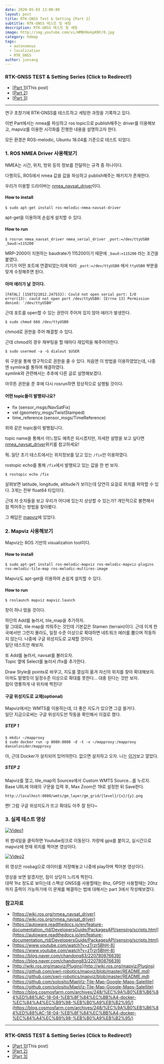 ```yaml
---
date: 2020-05-03 13:00:00
layout: post
title: RTK-GNSS Test & Setting [Part 2]
subtitle: RTK-GNSS 테스트 및 세팅
description: RTK-GNSS 테스트 및 세팅
image: http://img.youtube.com/vi/WMBXHukpKNY/0.jpg
category: hdmap
tags:
  - autonomous
  - localization
  - RTK_GNSS
author: junsang
---
```


### RTK-GNSS TEST & Setting Series (Click to Redirect!)
  - [[Part 1]](https://dgist-artiv.github.io/hdmap/2020/04/30/RTK-test.html)(This post)
  - [[Part 2]](https://dgist-artiv.github.io/hdmap/2020/05/03/RTK-test-2.html)
  - [[Part 3]](https://dgist-artiv.github.io/hdmap/2020/05/05/RTK-test-3.html)
-----------------------------------------------------------------------------------------------

연구 초창기에 RTK-GNSS를 테스트하고 세팅한 과정을 기록하고 있다.  

이번 Part에서는 nmea를 파싱하고 ros topic으로 publish해주는 driver를 이용해보고, mapviz를 이용한 시각화를 진행한 내용을 설명하고자 한다.

모든 환경은 ROS-melodic, Ubuntu 18.04를 기준으로 테스트 되었다.

### 1. ROS NMEA Driver 사용해보기  
NMEA는 시간, 위치, 방위 등의 정보를 전달하는 규격 중 하나이다.

다행히도, ROS에서 nmea 값을 값을 파싱하고 publish해주는 패키지가 존재한다.

우리가 이용할 드라이버는 [nmea_navsat_driver](http://wiki.ros.org/nmea_navsat_driver)이다.

#### How to install  
    $ sudo apt-get install ros-melodic-nmea-navsat-driver

apt-get을 이용하여 손쉽게 설치할 수 있다.

#### How to run  
    $ rosrun nmea_navsat_driver nmea_serial_driver _port:=/dev/ttyUSB0 _baud:=115200  
    
MRP-2000이 지원하는 baudrate가 115200이기 때문에 `_baud:=115200` 라는 조건을 붙였다.  
기기가 어떤 포트에 연결되었는지에 따라 `_port:=/dev/ttyUSB0` 에서 `ttyUSB0` 부분을 맞게 수정해주면 된다.

#### 아마 에러가 날 것이다.  
    [FATAL] [1587321012.247533]: Could not open serial port: I/O error(13): could not open port /dev/ttyUSB0: [Errno 13] Permission denied: '/dev/ttyUSB0'

근데 포트를 open할 수 있는 권한이 주어져 있지 않아 에러가 발생한다.  

    $ sudo chmod 666 /dev/ttyUSB0
chmod로 권한을 주어 해결할 수 있다.

근데 chmod의 경우 재부팅을 할 때마다 재입력을 해주어야한다.

    $ sudo usermod -a -G dialout $USER

위 구문을 통해 영구적으로 권한을 줄 수 있다. 처음엔 이 방법을 이용하였었는데, 나중엔 symlink를 통하여 해결하였다.  
symlink와 관련해서는 추후에 다른 글로 설명해보겠다.

아무튼 권한을 준 후에 다시 rosrun하면 정상적으로 실행될 것이다.

#### 어떤 topic들이 발행되나요?  
- fix (sensor_msgs/NavSatFix)
- vel (geometry_msgs/TwistStamped)
- time_reference (sensor_msgs/TimeReference)

위와 같은 topic들이 발행됩니다.

topic name을 통해서 어느정도 예측은 되시겠지만, 자세한 설명을 보고 싶다면 [nmea_navsat_driver](http://wiki.ros.org/nmea_navsat_driver)위키를 참고하세요!

뭐..일단 초기 테스트에서는 위치정보를 담고 있는 `/fix`만 이용하였다.

rostopic echo를 통해 `/fix`에서 발행되고 있는 값을 한 번 보자.  

    $ rostopic echo /fix
    
살펴보면 latitude, longitude, altitude가 보이는데 당연히 요걸로 위치를 파악할 수 있다.
3개는 전부 float64 타입이다.

근데 저 숫자들을 보고 우리가 어디에 있는지 상상할 수 있는가?
개인적으로 불편해서 점 찍어주는 방법을 찾아봤다.

그 해답은 [mapviz](http://wiki.ros.org/mapviz/Plugins)에 있었다.

### 2. Mapviz 사용해보기

Mapviz는 ROS 기반의 visualization tool이다.

#### How to install

    $ sudo apt-get install ros-melodic-mapviz ros-melodic-mapviz-plugins ros-melodic-tile-map ros-melodic-multires-image

Mapviz도 apt-get을 이용하여 손쉽게 설치할 수 있다.

#### How to run

    $ roslaunch mapviz mapviz.launch

창이 하나 떴을 것이다.

하단의 Add를 눌러서, tile_map을 추가하자.  
말 그대로, tile map을 띄워주는 것인데 기본값은 Stamen (terrain)이다. 근데 이게 한국에서만 그런지 몰라도, 일정 수준 이상으로 확대하면 네트워크 에러를 뿜으며 작동하지 않는다. 나중에 구글 위성지도로 교체할 것이다.  
일단 테스트만 해보자.

또 Add를 눌러서, navsat를 불러오자.  
Topic 옆에 Select를 눌러서 /fix를 추가한다.

Draw Style을 points로 바꾸고, 지도를 열심히 옮겨 자신의 위치를 찾아 확대해보자.  
아까도 말했듯이 일정수준 이상으로 확대를 못한다... 대충 된다는 것만 보자.  
점이 영롱하게 내 위치에 찍힌다!

#### 구글 위성지도로 교체(optional)

Mapviz에서는 WMTS를 이용하는데, 더 좋은 지도가 있으면 그걸 쓸거다.  
일단 지금으로써는 구글 위성지도만 작동을 확인해서 이걸로 했다.  

##### STEP 1

    $ mkdir ~/mapproxy
    $ sudo docker run -p 8080:8080 -d -t -v ~/mapproxy:/mapproxy danielsnider/mapproxy
    
아, 근데 Docker가 설치되어 있어야한다.
없으면 설치하고 오자. 나는 [이거][thislink]보고 깔았다.

[thislink]: https://blog.cosmosfarm.com/archives/248/%EC%9A%B0%EB%B6%84%ED%88%AC-18-04-%EB%8F%84%EC%BB%A4-docker-%EC%84%A4%EC%B9%98-%EB%B0%A9%EB%B2%95/

##### STEP 2

Mapviz를 열고, tile_map의 Sources에서 Custom WMTS Source...를 누르자.
Base URL에 아래의 구문을 입력 후, Max Zoom은 19로 설정한 뒤 Save한다.

    http://localhost:8080/wmts/gm_layer/gm_grid/{level}/{x}/{y}.png

쨘! 그럼 구글 위성지도가 뜨고 확대도 아주 잘 된다~

### 3. 실제 테스트 영상

[![Video1](http://img.youtube.com/vi/WMBXHukpKNY/0.jpg)](https://youtu.be/WMBXHukpKNY)

위 썸네일을 클릭하면 Youtube링크로 이동된다.
차량에 gps를 붙이고, 실시간으로 mapviz에 현재 위치를 찍어본 영상이다.

[![Video2](http://img.youtube.com/vi/rSBJU1pkRNA/0.jpg)](https://youtu.be/rSBJU1pkRNA)

위 영상은 rosbag으로 데이터를 저장해놓고 나중에 play하며 찍어본 영상이다.

영상을 보면 알겠지만, 점이 상당히 느리게 찍힌다.  
대략 1hz 정도로 보이는데 스펙상 GNSS를 사용할때는 8hz, GPS만 사용할때는 20hz까지 출력이 가능하기에 이 문제를 해결하는 법에 대해서는 part 3에서 작성해보겠다.



### 참고자료

- [https://wiki.ros.org/nmea_navsat_driver](https://wiki.ros.org/nmea_navsat_driver)
- [https://autoware.readthedocs.io/en/feature-documentation_rtd/DevelopersGuide/PackagesAPI/sensing/scripts.html](https://autoware.readthedocs.io/en/feature-documentation_rtd/DevelopersGuide/PackagesAPI/sensing/scripts.html)
- [https://www.youtube.com/watch?v=zTrzr5BhH-8](https://www.youtube.com/watch?v=zTrzr5BhH-8)
- [https://blog.naver.com/chandong83/220780876639](https://blog.naver.com/chandong83/220780876639)
- [http://wiki.ros.org/mapviz/Plugins](http://wiki.ros.org/mapviz/Plugins)
- [https://github.com/swri-robotics/mapviz/blob/master/README.md](https://github.com/swri-robotics/mapviz/blob/master/README.md)
- [https://github.com/solosito/MapViz-Tile-Map-Google-Maps-Satellite](https://github.com/solosito/MapViz-Tile-Map-Google-Maps-Satellite)
- [https://blog.cosmosfarm.com/archives/248/%EC%9A%B0%EB%B6%84%ED%88%AC-18-04-%EB%8F%84%EC%BB%A4-docker-%EC%84%A4%EC%B9%98-%EB%B0%A9%EB%B2%95/](https://blog.cosmosfarm.com/archives/248/%EC%9A%B0%EB%B6%84%ED%88%AC-18-04-%EB%8F%84%EC%BB%A4-docker-%EC%84%A4%EC%B9%98-%EB%B0%A9%EB%B2%95/)

-----------------------------------------------------------------------------------------------
### RTK-GNSS TEST & Setting Series (Click to Redirect!)
  - [[Part 1]](https://dgist-artiv.github.io/hdmap/2020/04/30/RTK-test.html)(This post)
  - [[Part 2]](https://dgist-artiv.github.io/hdmap/2020/05/03/RTK-test-2.html)
  - [[Part 3]](https://dgist-artiv.github.io/hdmap/2020/05/05/RTK-test-3.html)
